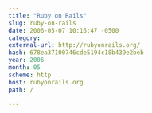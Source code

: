 ```yaml
---
title: "Ruby on Rails"
slug: ruby-on-rails
date: 2006-05-07 10:16:47 -0500
category: 
external-url: http://rubyonrails.org/
hash: 678ea37100746cde5194c18b439e2beb
year: 2006
month: 05
scheme: http
host: rubyonrails.org
path: /

---
```



